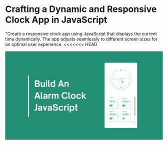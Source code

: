 # Crafting a Dynamic and Responsive Clock App in JavaScript

"Create a responsive clock app using JavaScript that displays the current time dynamically. The app adjusts seamlessly to different screen sizes for an optimal user experience.
<<<<<<< HEAD


![Clock App](/preview.png)